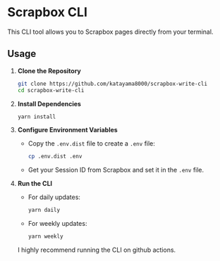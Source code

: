 # Scrapbox CLI

This CLI tool allows you to Scrapbox pages directly from your terminal.

## Usage

1. **Clone the Repository**
    ```bash
    git clone https://github.com/katayama8000/scrapbox-write-cli
    cd scrapbox-write-cli
    ```

2. **Install Dependencies**
    ```bash
    yarn install
    ```

3. **Configure Environment Variables**
    - Copy the `.env.dist` file to create a `.env` file:
      ```bash
      cp .env.dist .env
      ```
    - Get your Session ID from Scrapbox and set it in the `.env` file.

4. **Run the CLI**
    - For daily updates:
      ```bash
      yarn daily
      ```
    - For weekly updates:
      ```bash
      yarn weekly
      ```
    I highly recommend running the CLI on github actions.

